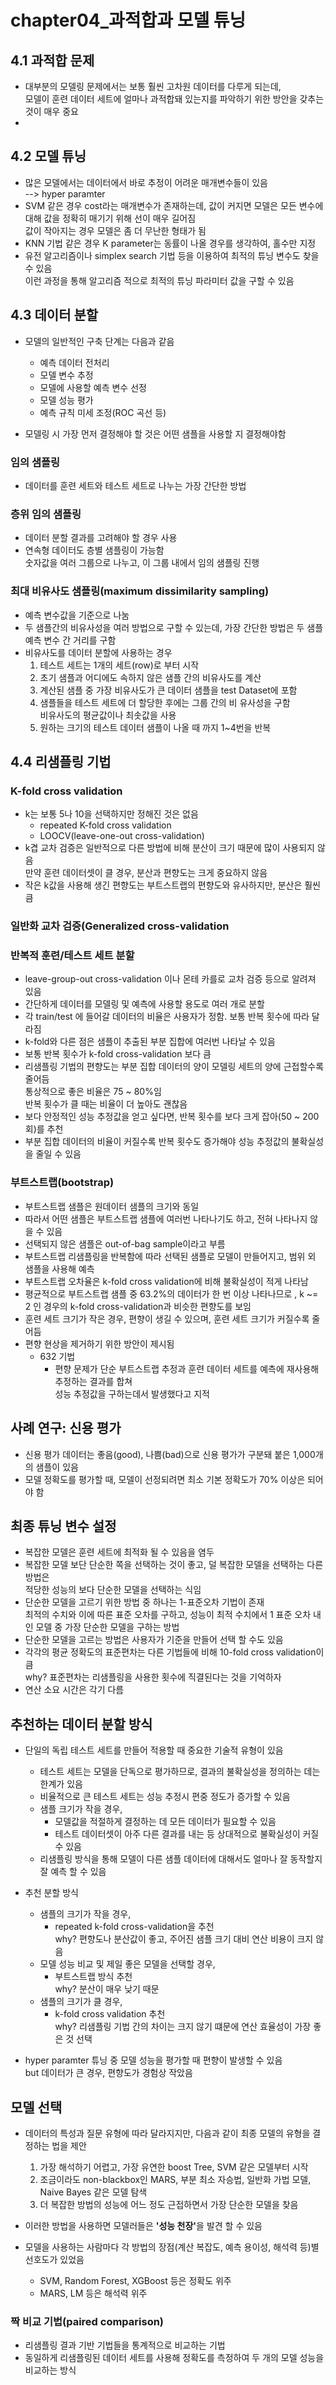 # chapter04_과적합과 모델 튜닝
## 4.1 과적합 문제
- 대부분의 모델링 문제에서는 보통 훨씬 고차원 데이터를 다루게 되는데,  
  모델이 훈련 데이터 세트에 얼마나 과적합돼 있는지를 파악하기 위한 방안을 갖추는 것이 매우 중요
- 

## 4.2 모델 튜닝
- 많은 모델에서는 데이터에서 바로 추정이 어려운 매개변수들이 있음  
  --> hyper paramter
- SVM 같은 경우 cost라는 매개변수가 존재하는데, 값이 커지면 모델은 모든 변수에 대해 값을 정확히 매기기 위해 선이 매우 길어짐  
값이 작아지는 경우 모델은 좀 더 무난한 형태가 됨
- KNN 기법 같은 경우 K parameter는 동률이 나올 경우를 생각하여, 홀수만 지정
- 유전 알고리즘이나 simplex search 기법 등을 이용하여 최적의 튜닝 변수도 찾을 수 있음  
  이런 과정을 통해 알고리즘 적으로 최적의 튜닝 파라미터 값을 구할 수 있음


## 4.3 데이터 분할
- 모델의 일반적인 구축 단계는 다음과 같음
  - 예측 데이터 전처리
  - 모델 변수 추정
  - 모델에 사용할 예측 변수 선정
  - 모델 성능 평가
  - 예측 규칙 미세 조정(ROC 곡선 등)

- 모델링 시 가장 먼저 결정해야 할 것은 어떤 샘플을 사용할 지 결정해야함 
### 임의 샘플링
- 데이터를 훈련 세트와 테스트 세트로 나누는 가장 간단한 방법
### 층위 임의 샘플링
- 데이터 분할 결과를 고려해야 할 경우 사용
- 연속형 데이터도 층별 샘플링이 가능함  
  숫자값을 여러 그룹으로 나누고, 이 그룹 내에서 임의 샘플링 진행
### 최대 비유사도 샘플링(maximum dissimilarity sampling)
- 예측 변수값을 기준으로 나눔
- 두 샘플간의 비유사성을 여러 방법으로 구할 수 있는데, 가장 간단한 방법은 두 샘플 예측 변수 간 거리를 구함
- 비유사도를 데이터 분할에 사용하는 경우
  1. 테스트 세트는 1개의 세트(row)로 부터 시작
  2. 초기 샘플과 어디에도 속하지 않은 샘플 간의 비유사도를 계산
  3. 계산된 샘플 중 가장 비유사도가 큰 데이터 샘플을 test Dataset에 포함  
  4. 샘플들을 테스트 세트에 더 할당한 후에는 그룹 간의 비 유사성을 구함    
     비유사도의 평균값이나 최솟값을 사용
  5. 원하는 크기의 테스트 데이터 샘플이 나올 때 까지 1~4번을 반복

## 4.4 리샘플링 기법
### K-fold cross validation
- k는 보통 5나 10을 선택하지만 정해진 것은 없음
  - repeated K-fold cross validation
  - LOOCV(leave-one-out cross-validation)
- k겹 교차 검증은 일반적으로 다른 방법에 비해 분산이 크기 때문에 많이 사용되지 않음  
  만약 훈련 데이터셋이 클 경우, 분산과 편향도는 크게 중요하지 않음
- 작은 k값을 사용해 생긴 편향도는 부트스트랩의 편향도와 유사하지만, 분산은 훨씬 큼

### 일반화 교차 검증(Generalized cross-validation

### 반복적 훈련/테스트 세트 분할
- leave-group-out cross-validation 이나 몬테 카를로 교차 검증 등으로 알려져 있음
- 간단하게 데이터를 모델링 및 예측에 사용할 용도로 여러 개로 분할
- 각 train/test 에 들어갈 데이터의 비율은 사용자가 정함. 보통 반복 횟수에 따라 달라짐
-  k-fold와 다른 점은 샘플이 추출된 부분 집합에 여러번 나타날 수 있음
- 보통 반복 횟수가 k-fold cross-validation 보다 큼
- 리샘플링 기법의 편향도는 부분 집합 데이터의 양이 모델링 세트의 양에 근접할수록 줄어듬  
  통상적으로 좋은 비율은 75 ~ 80%임  
  반복 횟수가 클 때는 비율이 더 높아도 괜찮음
- 보다 안정적인 성능 추정값을 얻고 싶다면, 반복 횟수를 보다 크게 잡아(50 ~ 200회)를 추천
- 부분 집합 데이터의 비율이 커질수록 반복 횟수도 증가해야 성능 추정값의 불확실성을 줄일 수 있음

### 부트스트랩(bootstrap)
- 부트스트랩 샘플은 원데이터 샘플의 크기와 동일
- 따라서 어떤 샘플은 부트스트랩 샘플에 여러번 나타나기도 하고, 전혀 나타나지 않을 수 있음
- 선택되지 않은 샘플은 out-of-bag sample이라고 부름
- 부트스트랩 리샘플링을 반복함에 따라 선택된 샘플로 모델이 만들어지고, 범위 외 샘플을 사용해 예측
- 부트스트랩 오차율은 k-fold cross validation에 비해 불확실성이 적게 나타남
- 평균적으로 부트스트랩 샘플 중 63.2%의 데이터가 한 번 이상 나타나므로 , k ~= 2 인 경우의 k-fold cross-validation과 비슷한 편향도를 보임
- 훈련 세트 크기가 작은 경우, 편향이 생길 수 있으며, 훈련 세트 크기가 커질수록 줄어듬
- 편향 현상을 제거하기 위한 방안이 제시됨
  - 632 기법
    - 편향 문제가 단순 부트스트랩 추정과 훈련 데이터 세트를 예측에 재사용해 추정하는 결과를 합쳐  
      성능 추정값을 구하는데서 발생했다고 지적

## 사례 연구: 신용 평가
- 신용 평가 데이터는 좋음(good), 나쁨(bad)으로 신용 평가가 구분돼 붙은 1,000개의 샘플이 있음
- 모델 정확도를 평가할 때, 모델이 선정되려면 최소 기본 정확도가 70% 이상은 되어야 함

## 최종 튜닝 변수 설정
- 복잡한 모델은 훈련 세트에 최적화 될 수 있음을 염두
- 복잡한 모델 보단 단순한 쪽을 선택하는 것이 좋고, 덜 복잡한 모델을 선택하는 다른 방법은  
  적당한 성능의 보다 단순한 모델을 선택하는 식임
- 단순한 모델을 고르기 위한 방법 중 하나는 1-표준오차 기법이 존재  
  최적의 수치와 이에 따른 표준 오차를 구하고, 성능이 최적 수치에서 1 표준 오차 내인 모델 중 가장 단순한 모델을 구하는 방법
- 단순한 모델을 고르는 방법은 사용자가 기준을 만들어 선택 할 수도 있음
- 각각의 평균 정확도의 표준편차는 다른 기법들에 비해 10-fold cross validation이 큼  
  why? 표준편차는 리샘플링을 사용한 횟수에 직결된다는 것을 기억하자
- 연산 소요 시간은 각기 다름

## 추천하는 데이터 분할 방식
- 단일의 독립 테스트 세트를 만들어 적용할 때 중요한 기술적 유형이 있음
  - 테스트 세트는 모델을 단독으로 평가하므로, 결과의 불확실성을 정의하는 데는 한계가 있음
  - 비율적으로 큰 테스트 세트는 성능 추정시 편중 정도가 증가할 수 있음
  - 샘플 크기가 작을 경우, 
    - 모델값을 적절하게 결정하는 데 모든 데이터가 필요할 수 있음
    - 테스트 데이터셋이 아주 다른 결과를 내는 등 상대적으로 불확실성이 커질 수 있음
  - 리샘플링 방식을 통해 모델이 다른 샘플 데이터에 대해서도 얼마나 잘 동작할지 잘 예측 할 수 있음

- 추천 분할 방식
  - 샘플의 크기가 작을 경우,
    - repeated k-fold cross-validation을 추천  
      why? 편향도나 분산값이 좋고, 주어진 샘플 크기 대비 연산 비용이 크지 않음
  - 모델 성능 비교 및 제일 좋은 모델을 선택할 경우,
    - 부트스트랩 방식 추천  
      why? 분산이 매우 낮기 때문
  - 샘플의 크기가 클 경우,
    - k-fold cross validation 추천  
      why? 리샘플링 기법 간의 차이는 크지 않기 떄문에 연산 효율성이 가장 좋은 것 선택

- hyper paramter 튜닝 중 모델 성능을 평가할 때 편향이 발생할 수 있음  
  but 데이터가 큰 경우, 편향도가 경험상 작았음

## 모델 선택
- 데이터의 특성과 질문 유형에 따라 달라지지만, 다음과 같이 최종 모델의 유형을 결정하는 법을 제안
  1. 가장 해석하기 어렵고, 가장 유연한 boost Tree, SVM 같은 모델부터 시작
  2. 조금이라도 non-blackbox인 MARS, 부분 최소 자승법, 일반화 가법 모델, Naive Bayes 같은 모델 탐색
  3. 더 복잡한 방법의 성능에 어느 정도 근접하면서 가장 단순한 모델을 찾음

- 이러한 방법을 사용하면 모델러들은 <b/>'성능 천장'</b>을 발견 할 수 있음
- 모델을 사용하는 사람마다 각 방법의 장점(계산 복잡도, 예측 용이성, 해석력 등)별 선호도가 있었음
  - SVM, Random Forest, XGBoost 등은 정확도 위주
  - MARS, LM 등은 해석력 위주

### 짝 비교 기법(paired comparison)
- 리샘플링 결과 기반 기법들을 통계적으로 비교하는 기법 
- 동일하게 리샘플링된 데이터 세트를 사용해 정확도를 측정하여 두 개의 모델 성능을 비교하는 방식






